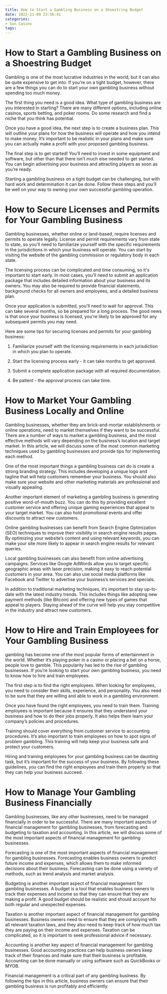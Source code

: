 ```yaml
---
title: How to Start a Gambling Business on a Shoestring Budget
date: 2022-11-09 23:56:41
categories:
- Sun Casino
tags:
---
```



#  How to Start a Gambling Business on a Shoestring Budget

Gambling is one of the most lucrative industries in the world, but it can also be quite expensive to get into. If you’re on a tight budget, however, there are a few things you can do to start your own gambling business without spending too much money.

The first thing you need is a good idea. What type of gambling business are you interested in starting? There are many different options, including online casinos, sports betting, and poker rooms. Do some research and find a niche that you think has potential.

Once you have a good idea, the next step is to create a business plan. This will outline your plans for how the business will operate and how you intend to make money. It’s important to be realistic in your plans and make sure you can actually make a profit with your proposed gambling business.

The final step is to get started! You’ll need to invest in some equipment and software, but other than that there isn’t much else needed to get started. You can begin advertising your business and attracting players as soon as you’re ready.

Starting a gambling business on a tight budget can be challenging, but with hard work and determination it can be done. Follow these steps and you’ll be well on your way to owning your own successful gambling operation.

#  How to Secure Licenses and Permits for Your Gambling Business

Gambling businesses, whether online or land-based, require licenses and permits to operate legally. License and permit requirements vary from state to state, so you'll need to familiarize yourself with the specific requirements in the jurisdictions in which your business will operate. You can start by visiting the website of the gambling commission or regulatory body in each state.

The licensing process can be complicated and time consuming, so it's important to start early. In most cases, you'll need to submit an application package that includes detailed information about your business and its owners. You may also be required to provide financial statements, background checks for all owners and employees, and a detailed business plan.

Once your application is submitted, you'll need to wait for approval. This can take several months, so be prepared for a long process. The good news is that once your business is licensed, you're likely to be approved for any subsequent permits you may need.

Here are some tips for securing licenses and permits for your gambling business:

1. Familiarize yourself with the licensing requirements in each jurisdiction in which you plan to operate.

2. Start the licensing process early - it can take months to get approved.

3. Submit a complete application package with all required documentation.

4. Be patient - the approval process can take time.

#  How to Market Your Gambling Business Locally and Online

Gambling businesses, whether they are brick-and-mortar establishments or online operations, need to market themselves if they want to be successful. There are a number of ways to market a gambling business, and the most effective methods will vary depending on the business’s location and target market. In this article, we will discuss some of the most common marketing techniques used by gambling businesses and provide tips for implementing each method.

One of the most important things a gambling business can do is create a strong branding strategy. This includes developing a unique logo and tagline that will help customers remember your business. You should also make sure your website and other marketing materials are professional and visually appealing.

Another important element of marketing a gambling business is generating positive word-of-mouth buzz. You can do this by providing excellent customer service and offering unique gaming experiences that appeal to your target market. You can also hold promotional events and offer discounts to attract new customers.

Online gambling businesses can benefit from Search Engine Optimization (SEO) techniques to improve their visibility in search engine results pages. By optimizing your website’s content and using relevant keywords, you can make your site more likely to appear in search engine results for relevant queries.

Local gambling businesses can also benefit from online advertising campaigns. Services like Google AdWords allow you to target specific geographic areas with laser precision, making it easy to reach potential customers in your area. You can also use social media platforms like Facebook and Twitter to advertise your business’s services and specials.

In addition to traditional marketing techniques, it’s important to stay up-to-date with the latest industry trends. This includes things like adopting new payment methods (like Bitcoin) and offering new types of games that appeal to players. Staying ahead of the curve will help you stay competitive in the industry and attract new customers.

#  How to Hire and Train Employees for Your Gambling Business

 gambling has become one of the most popular forms of entertainment in the world. Whether it’s playing poker in a casino or placing a bet on a horse, people love to gamble. This popularity has led to the rise of gambling businesses. If you’re looking to start your own gambling business, you need to know how to hire and train employees.

The first step is to find the right employees. When looking for employees, you need to consider their skills, experience, and personality. You also need to be sure that they are willing and able to work in a gambling environment.

Once you have found the right employees, you need to train them. Training employees is important because it ensures that they understand your business and how to do their jobs properly. It also helps them learn your company’s policies and procedures.

Training should cover everything from customer service to accounting procedures. It’s also important to train employees on how to spot signs of problem gambling. This training will help keep your business safe and protect your customers.

Hiring and training employees for your gambling business can be daunting task, but it’s important for the success of your business. By following these guidelines, you can find the right employees and train them properly so that they can help your business succeed.

#  How to Manage Your Gambling Business Financially

Gambling businesses, like any other businesses, need to be managed financially in order to be successful. There are many important aspects of financial management for gambling businesses, from forecasting and budgeting to taxation and accounting. In this article, we will discuss some of the most important aspects of financial management for gambling businesses.

Forecasting is one of the most important aspects of financial management for gambling businesses. Forecasting enables business owners to predict future income and expenses, which allows them to make informed decisions about their business. Forecasting can be done using a variety of methods, such as trend analysis and market analysis.

Budgeting is another important aspect of financial management for gambling businesses. A budget is a tool that enables business owners to track their expenses and income so that they can ensure that they are making a profit. A good budget should be realistic and should account for both regular and unexpected expenses.

Taxation is another important aspect of financial management for gambling businesses. Business owners need to ensure that they are complying with all relevant taxation laws, and they also need to keep track of how much tax they are paying on their income and expenses. Taxation can be complicated, so it is important to seek professional advice if necessary.

Accounting is another key aspect of financial management for gambling businesses. Good accounting practices can help business owners keep track of their finances and make sure that their business is profitable. Accounting can be done manually or using software such as QuickBooks or MYOB.

Financial management is a critical part of any gambling business. By following the tips in this article, business owners can ensure that their gambling business is run profitably and efficiently.